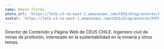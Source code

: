 ```yaml
---
name: Kevin Flores
photo_url: 'https://letb.s3-sa-east-1.amazonaws.com/CEUS/blog/autores/FOTO+KEVIN.jpg'
avatar: 'https://letb.s3-sa-east-1.amazonaws.com/CEUS/blog/autores/FOTO+KEVIN.jpg'
---
```


Director de Contenido y Página Web de CEUS CHILE. 
Ingeniero civil de minas de profesión, interesado en 
la sustentabilidad en la minería y otros temas.
